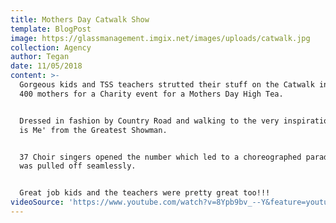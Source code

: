 ```yaml
---
title: Mothers Day Catwalk Show
template: BlogPost
image: https://glassmanagement.imgix.net/images/uploads/catwalk.jpg
collection: Agency
author: Tegan
date: 11/05/2018
content: >-
  Gorgeous kids and TSS teachers strutted their stuff on the Catwalk in front of
  400 mothers for a Charity event for a Mothers Day High Tea.


  Dressed in fashion by Country Road and walking to the very inspirational "This
  is Me' from the Greatest Showman.


  37 Choir singers opened the number which led to a choreographed parade which
  was pulled off seamlessly.


  Great job kids and the teachers were pretty great too!!!
videoSource: 'https://www.youtube.com/watch?v=8Ypb9bv_--Y&feature=youtu.be'
---
```


